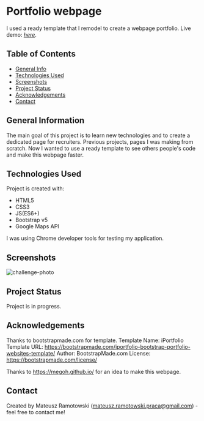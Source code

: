 # Portfolio webpage
I used a ready template that I remodel to create a webpage portfolio. Live demo: [_here_](https://mateusz-ramotowski-poland.github.io/portfolio-webpage/).

## Table of Contents
* [General Info](#general-information)
* [Technologies Used](#technologies-used)
* [Screenshots](#screenshots)
* [Project Status](#project-status)
* [Acknowledgements](#acknowledgements)
* [Contact](#contact)

## General Information
The main goal of this project is to learn new technologies and to create a dedicated page for recruiters. Previous projects, pages I was making from scratch. Now I wanted to use a ready template to see others people's code and make this webpage faster.

## Technologies Used
Project is created with:
* HTML5
* CSS3
* JS(ES6+)
* Bootstrap v5 
* Google Maps API

I was using Chrome developer tools for testing my application.
<!-- ## Features
- You can choose if You want to play with computer or other player.
- You can play on grid 3x3 and 5x5. 
- Game gives text information for player. -->

## Screenshots
![challenge-photo](https://user-images.githubusercontent.com/83215700/161537601-624cd48b-aea2-4283-a35a-708b2c7c82ed.PNG)

## Project Status
Project is in progress.

## Acknowledgements
Thanks to bootstrapmade.com for template.
Template Name: iPortfolio
Template URL: https://bootstrapmade.com/iportfolio-bootstrap-portfolio-websites-template/
Author: BootstrapMade.com
License: https://bootstrapmade.com/license/

Thanks to https://megoh.github.io/ for an idea to make this webpage.

## Contact
Created by Mateusz Ramotowski (mateusz.ramotowski.praca@gmail.com) - feel free to contact me!
